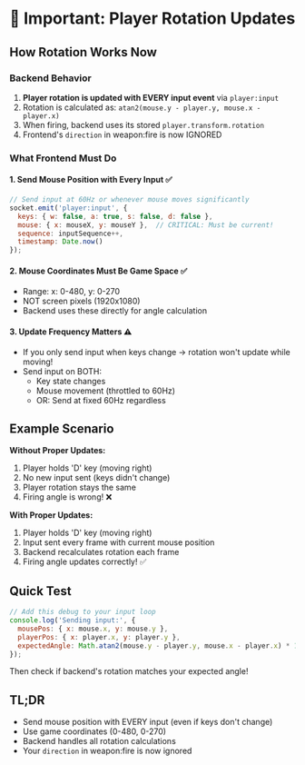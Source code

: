 # 📐 Important: Player Rotation Updates

## How Rotation Works Now

### Backend Behavior
1. **Player rotation is updated with EVERY input event** via `player:input`
2. Rotation is calculated as: `atan2(mouse.y - player.y, mouse.x - player.x)`
3. When firing, backend uses its stored `player.transform.rotation`
4. Frontend's `direction` in weapon:fire is now IGNORED

### What Frontend Must Do

#### 1. **Send Mouse Position with Every Input** ✅
```javascript
// Send input at 60Hz or whenever mouse moves significantly
socket.emit('player:input', {
  keys: { w: false, a: true, s: false, d: false },
  mouse: { x: mouseX, y: mouseY },  // CRITICAL: Must be current!
  sequence: inputSequence++,
  timestamp: Date.now()
});
```

#### 2. **Mouse Coordinates Must Be Game Space** ✅
- Range: x: 0-480, y: 0-270
- NOT screen pixels (1920x1080)
- Backend uses these directly for angle calculation

#### 3. **Update Frequency Matters** ⚠️
- If you only send input when keys change → rotation won't update while moving!
- Send input on BOTH:
  - Key state changes
  - Mouse movement (throttled to 60Hz)
  - OR: Send at fixed 60Hz regardless

## Example Scenario

**Without Proper Updates:**
1. Player holds 'D' key (moving right)
2. No new input sent (keys didn't change)
3. Player rotation stays the same
4. Firing angle is wrong! ❌

**With Proper Updates:**
1. Player holds 'D' key (moving right)
2. Input sent every frame with current mouse position
3. Backend recalculates rotation each frame
4. Firing angle updates correctly! ✅

## Quick Test
```javascript
// Add this debug to your input loop
console.log('Sending input:', {
  mousePos: { x: mouse.x, y: mouse.y },
  playerPos: { x: player.x, y: player.y },
  expectedAngle: Math.atan2(mouse.y - player.y, mouse.x - player.x) * 180 / Math.PI
});
```

Then check if backend's rotation matches your expected angle!

## TL;DR
- Send mouse position with EVERY input (even if keys don't change)
- Use game coordinates (0-480, 0-270)
- Backend handles all rotation calculations
- Your `direction` in weapon:fire is now ignored 